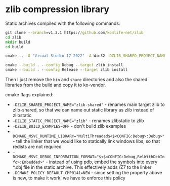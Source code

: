 # zlib compression library

Static archives compiled with the following commands:
```bat
git clone --branch=v1.3.1 https://github.com/ko4life-net/zlib
cd zlib
mkdir build
cd build

cmake .. -G "Visual Studio 17 2022" -A Win32 -DZLIB_SHARED_PROJECT_NAME="zlib-shared" -DZLIB_STATIC_PROJECT_NAME="zlib" -DZLIB_BUILD_EXAMPLES=OFF -DCMAKE_INSTALL_PREFIX=pkg -DCMAKE_MSVC_RUNTIME_LIBRARY="MultiThreaded$<$<CONFIG:Debug>:Debug>" -DCMAKE_MSVC_DEBUG_INFORMATION_FORMAT="$<$<CONFIG:Debug,RelWithDebInfo>:Embedded>" -DCMAKE_POLICY_DEFAULT_CMP0141=NEW

cmake --build . --config Debug --target zlib install
cmake --build . --config Release --target zlib install
```

Then I just remove the `bin` and `share` directories and also the shared libraries from the build and copy it to ko-vendor.

cmake flags explained:
- `-DZLIB_SHARED_PROJECT_NAME="zlib-shared"` - renames main target zlib to zlib-shared, so that we can name out static library as zlib instead of zlibstatic
- `-DZLIB_STATIC_PROJECT_NAME="zlib"` - renames zlibstatic to zlib
- `-DZLIB_BUILD_EXAMPLES=OFF` - don't build zlib examples
- `-DCMAKE_MSVC_RUNTIME_LIBRARY="MultiThreaded$<$<CONFIG:Debug>:Debug>"` - tell the linker that we would like to statically link windows libs, so that redists are not required
- `-DCMAKE_MSVC_DEBUG_INFORMATION_FORMAT="$<$<CONFIG:Debug,RelWithDebInfo>:Embedded>"` - instead of using pdb, embed the symbols into every *.obj file in the static archive. This effectively adds /Z7 to the linker
- `-DCMAKE_POLICY_DEFAULT_CMP0141=NEW` - since setting the property above is new, to make it work, we have to enforce this policy
